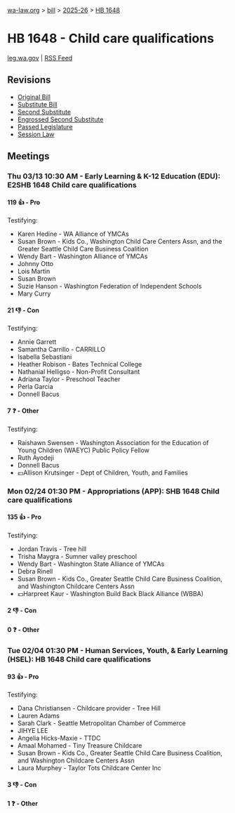 [wa-law.org](/) > [bill](/bill/) > [2025-26](/bill/2025-26/) > [HB 1648](/bill/2025-26/hb/1648/)

# HB 1648 - Child care qualifications
[leg.wa.gov](https://app.leg.wa.gov/billsummary?BillNumber=1648&Year=2025&Initiative=false) | [RSS Feed](./rss.xml)

## Revisions
* [Original Bill](1/)
* [Substitute Bill](S/)
* [Second Substitute](S2/)
* [Engrossed Second Substitute](S2.E/)
* [Passed Legislature](S2.PL/)
* [Session Law](S2.SL/)

## Meetings
### Thu 03/13 10:30 AM - Early Learning & K-12 Education (EDU): E2SHB 1648 Child care qualifications
#### 119 👍 - Pro
Testifying:
* Karen Hedine - WA Alliance of YMCAs
* Susan Brown - Kids Co., Washington Child Care Centers Assn, and the Greater Seattle Child Care Business Coalition
* Wendy Bart - Washington Alliance of YMCAs
* Johnny Otto
* Lois Martin
* Susan Brown
* Suzie Hanson - Washington Federation of Independent Schools
* Mary Curry

#### 21 👎 - Con
Testifying:
* Annie Garrett
* Samantha Carrillo - CARRILLO
* Isabella Sebastiani
* Heather Robison - Bates Technical College
* Nathanial Helligso - Non-Profit Consultant
* Adriana Taylor - Preschool Teacher
* Perla Garcia
* Donnell Bacus

#### 7 ❓ - Other
Testifying:
* Raishawn Swensen - Washington Association for the Education of Young Children (WAEYC) Public Policy Fellow
* Ruth Ayodeji
* Donnell Bacus
* 💵Allison Krutsinger - Dept of Children, Youth, and Families

### Mon 02/24 01:30 PM - Appropriations (APP): SHB 1648 Child care qualifications
#### 135 👍 - Pro
Testifying:
* Jordan Travis - Tree hill
* Trisha Maygra - Sumner valley preschool
* Wendy Bart - Washington State Alliance of YMCAs
* Debra Rinell
* Susan Brown - Kids Co., Greater Seattle Child Care Business Coalition, and Washington Childcare Centers Assn
* 💵Harpreet Kaur - Washington Build Back Black Alliance (WBBA)

#### 2 👎 - Con

#### 0 ❓ - Other

### Tue 02/04 01:30 PM - Human Services, Youth, & Early Learning (HSEL): HB 1648 Child care qualifications
#### 93 👍 - Pro
Testifying:
* Dana Christiansen - Childcare provider - Tree Hill
* Lauren Adams
* Sarah Clark - Seattle Metropolitan Chamber of Commerce
* JIHYE LEE
* Angelia Hicks-Maxie - TTDC
* Amaal Mohamed - Tiny Treasure Childcare
* Susan Brown - Kids Co., Greater Seattle Child Care Business Coalition, and Washington Childcare Centers Assn
* Laura Murphey - Taylor Tots Childcare Center Inc

#### 3 👎 - Con

#### 1 ❓ - Other

